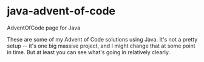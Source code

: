 # java-advent-of-code
AdventOfCode page for Java

These are some of my Advent of Code solutions using Java. It's not a pretty setup -- it's one big massive project, and I might change that at some point in time. But at least you can see what's going in relatively clearly.

